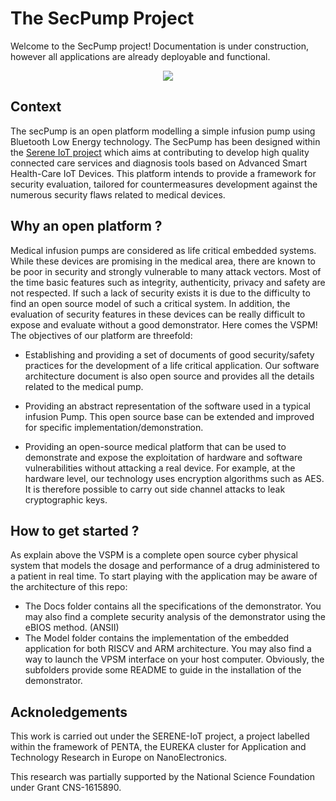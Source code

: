 # The SecPump Project 

Welcome to the SecPump project!
Documentation is under construction, however all applications are already deployable and functional. 

<p align="center">
    <img src="https://github.com/r3glisss/SecPump/blob/master/VSPM.PNG">
</p>

## Context

The secPump is an open platform modelling a simple infusion pump using Bluetooth Low Energy technology. The SecPump has been designed within the [Serene IoT project](http://serene.minalogic.net/) which aims at contributing to develop high quality connected care services and diagnosis tools based on Advanced Smart Health-Care IoT Devices.  This platform intends to provide a framework for security evaluation, tailored for countermeasures development against the numerous security flaws related to medical devices. 

## Why an open platform ?

Medical infusion pumps are considered as life critical embedded systems. While these devices are promising in the medical area, there are known to be poor in security and strongly vulnerable to many attack vectors. Most of the time basic features such as integrity, authenticity, privacy and safety are not respected. If such a lack of security exists it is due to the difficulty to find an open source model of such a critical system. In addition, the evaluation of security features in these devices can be really difficult to expose and evaluate without a good demonstrator. Here comes the VSPM! The objectives of our platform are threefold: 

- Establishing and providing a set of documents of good security/safety practices for the development of a life critical application. Our software architecture document is also open source and provides all the details related to the medical pump.

- Providing an abstract representation of the software used in a typical infusion Pump. This open source base can be extended and improved for specific implementation/demonstration. 

- Providing an open-source medical platform that can be used to demonstrate and expose the exploitation of hardware and software vulnerabilities without attacking a real device. For example, at the hardware level, our technology uses encryption algorithms such as AES. It is therefore possible to carry out side channel attacks to leak cryptographic keys.  

## How to get started ?

As explain above the VSPM is a complete open source cyber physical system that models the dosage and performance of a drug administered to a patient in real time. To start playing with the application may be aware of the architecture of this repo:

- The Docs folder contains all the specifications of the demonstrator. You may also find a complete security analysis of the demonstrator using the eBIOS method. (ANSII)
- The Model folder contains the implementation of the embedded application for both RISCV and ARM architecture. You may also find a way to launch the VPSM interface on your host computer. Obviously, the subfolders provide some README to guide in the installation of the demonstrator.

## Acknoledgements

This work is carried out under the SERENE-IoT project, a project labelled within the framework of PENTA, the EUREKA cluster for Application and Technology Research in Europe on NanoElectronics.

This research was partially supported by the National Science Foundation under Grant CNS-1615890.
